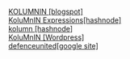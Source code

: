<DIV>
<BR>
<div>
<a href='https://kolumnin.blogspot.com'>KOLUMNIN [blogspot]</a>
<BR>
<a href='https://kolumnin.hashnode.dev'>KoluMnIN Expressions[hashnode]</a>
<BR>
<a href='https://kolumn.hashnode.dev'>kolumn [hashnode]</a>
<BR>
<a href='https://kolumnin.wordpress.com'>KoluMnIN [Wordpress]</a>
<BR>
<a href='https://sites.google.com/site/defenceunited/event-calendar'>defenceunited[google site]</a>
</DIV>
